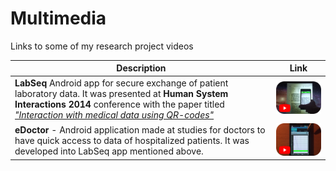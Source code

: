 # Multimedia
Links to some of my research project videos

| Description | Link |
| --- | --- |
| **LabSeq** Android app for secure exchange of patient laboratory data. It was presented at **Human System Interactions 2014** conference with the paper titled _["Interaction with medical data using QR-codes"](https://ieeexplore.ieee.org/abstract/document/6860471)_ | [<img src="./img/qrCodes.png">](https://www.youtube.com/watch?v=I4PircXlp2I&index=2&list=PL7O2QC3VBSZ2cHDJ8h-QumI3nmG9e7iEM&t=4s) |
| **eDoctor** - Android application made at studies for doctors to have quick access to data of hospitalized patients. It was developed into LabSeq app mentioned above. | [<img src="./img/eDoc.png">](https://www.youtube.com/watch?v=I4PircXlp2I&index=2&list=PL7O2QC3VBSZ2cHDJ8h-QumI3nmG9e7iEM&t=4s) |
